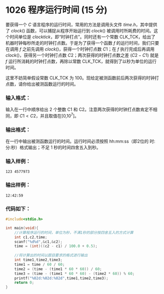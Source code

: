 # 1026 程序运行时间 (15 分)
要获得一个 $C$ 语言程序的运行时间，常用的方法是调用头文件 $time.h$，其中提供了 $clock()$ 函数，可以捕捉从程序开始运行到 $clock()$ 被调用时所耗费的时间。这个时间单位是 $clock tick$，即“时钟打点”。同时还有一个常数 CLK_TCK，给出了机器时钟每秒所走的时钟打点数。于是为了获得一个函数 $f$ 的运行时间，我们只要在调用 $f$ 之前先调用 $clock()$，获得一个时钟打点数 $C1$；在 $f$ 执行完成后再调用 $clock()$，获得另一个时钟打点数 $C2$；两次获得的时钟打点数之差 $(C2-C1)$ 就是 $f$ 运行所消耗的时钟打点数，再除以常数 CLK_TCK，就得到了以秒为单位的运行时间。

这里不妨简单假设常数 CLK_TCK 为 100。现给定被测函数前后两次获得的时钟打点数，请你给出被测函数运行的时间。
### 输入格式：
输入在一行中顺序给出 2 个整数 C1 和 C2。注意两次获得的时钟打点数肯定不相同，即 $C1 < C2$，并且取值在[$0$,$10^7$​​]。
### 输出格式：
在一行中输出被测函数运行的时间。运行时间必须按照 hh:mm:ss（即2位的 时:分:秒）格式输出；不足 1 秒的时间四舍五入到秒。
### 输入样例：
```
123 4577973
```
### 输出样例：
```
12:42:59
```
### 代码如下：
```c
#include<stdio.h>

int main(void){
    //计算程序运行的时间，单位为秒，不满1秒的部分按四舍五入的方式计算 
    int c1,c2,time;
    scanf("%d%d",&c1,&c2);
    time = (int)((c2 - c1) / 100.0 + 0.5);
    
    //将计算出的时间以题目要求的格式进行输出 
    int time1,time2,time3;
    time1 = time / 60 / 60;
    time2 = (time - (time1 * 60 * 60)) / 60;
    time3 = (time - (time1 * 60 * 60) - (time2 * 60)) % 60;
    printf("%02d:%02d:%02d",time1,time2,time3);
    return 0;
}
```